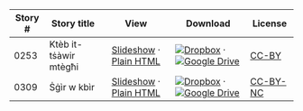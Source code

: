 Story # | Story title | View | Download | License
-------- | -----------  |:-------:| ---------------- | -------
0253 | Ktèb it-tṡàwir mtègħi | <a href="https://global-asp.github.io/stories/aeb/0253_ktèb-it-tṡàwir-mtègħi_slides.html" target="_blank">Slideshow</a> · [Plain HTML](https://global-asp.github.io/stories/aeb/0253_ktèb-it-tṡàwir-mtègħi.html) | [![Dropbox](https://cloud.githubusercontent.com/assets/9295750/10150606/3f5ae2dc-65f5-11e5-8f63-841c51cc1cde.png "Dropbox")](https://www.dropbox.com/s/8cf9efljcs87tjo/aeb.zip) · [![Google Drive](https://cloud.githubusercontent.com/assets/9295750/9473522/1d6fdde4-4b10-11e5-98f5-aa6c6b04a08e.png "Google Drive")](https://drive.google.com/open?id=0B59ZADK9Esbsa1hXTktaTHo0ME0) | [CC-BY](https://creativecommons.org/licenses/by/3.0/)
0309 | Ṡġìr w kbìr | <a href="https://global-asp.github.io/stories/aeb/0309_ṡġìr-w-kbìr_slides.html" target="_blank">Slideshow</a> · [Plain HTML](https://global-asp.github.io/stories/aeb/0309_ṡġìr-w-kbìr.html) | [![Dropbox](https://cloud.githubusercontent.com/assets/9295750/10150606/3f5ae2dc-65f5-11e5-8f63-841c51cc1cde.png "Dropbox")](https://www.dropbox.com/s/8cf9efljcs87tjo/aeb.zip) · [![Google Drive](https://cloud.githubusercontent.com/assets/9295750/9473522/1d6fdde4-4b10-11e5-98f5-aa6c6b04a08e.png "Google Drive")](https://drive.google.com/open?id=0B59ZADK9Esbsa1hXTktaTHo0ME0) | [CC-BY-NC](http://creativecommons.org/licenses/by-nc/3.0/)

